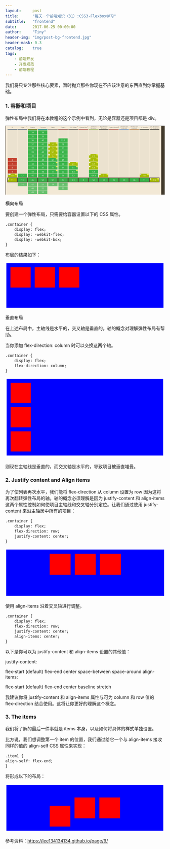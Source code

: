 ```yaml
---
layout:     post
title:      "每天一个前端知识（31）:CSS3-Flexbox学习"
subtitle:   "frontend"
date:       2017-06-25 00:00:00
author:     "Tiny"
header-img: "img/post-bg-frontend.jpg"
header-mask: 0.3
catalog:    true
tags:
    - 前端开发
    - 开发规范
    - 前端教程
---
```


我们将只专注那些核心要素，暂时抛弃那些你现在不应该注意的东西直到你掌握基础。

### 1. 容器和项目

弹性布局中我们将在本教程的这个示例中看到，无论是容器还是项目都是 div。

![](/img/fed/31-1.png)

横向布局

要创建一个弹性布局，只需要给容器设置以下的 CSS 属性。

    .container {
        display: flex;
        display: -webkit-flex;
        display: -webkit-box;
    }
    
布局的结果如下：

![](/img/fed/31-2.png)

垂直布局

在上述布局中，主轴线是水平的，交叉轴是垂直的。轴的概念对理解弹性布局有帮助。

当你添加 flex-direction: column 时可以交换这两个轴。

    .container {
        display: flex;
        flex-direction: column;
    }
    
![](/img/fed/31-3.png)

则现在主轴线是垂直的，而交叉轴是水平的，导致项目被垂直堆叠。

### 2. Justify content and Align items

为了使列表再次水平，我们能将 flex-direction 从 column 设置为 row 因为这将再次翻转弹性布局的轴。轴的概念必须理解是因为 justify-content 和 align-items 这两个属性控制如何使项目主轴线和交叉轴分别定位。让我们通过使用 justify-content 来沿主轴居中所有的项目：

    .container {
        display: flex;
        flex-direction: row;
        justify-content: center;
    }

![](/img/fed/31-4.png)

使用 align-items 沿着交叉轴进行调整。

    .container {
        display: flex;
        flex-direction: row;
        justify-content: center;
        align-items: center;
    }
    
以下是你可以为 justify-content 和 align-items 设置的其他值：

justify-content:

flex-start (default)
flex-end
center
space-between
space-around
align-items:

flex-start (default)
flex-end
center
baseline
stretch

我建议你将 justify-content 和 align-items 属性与可为 column 和 row 值的 flex-direction 结合使用。这将让你更好的理解这个概念。

### 3. The items

我们将了解的最后一件事就是 items 本身，以及如何将具体的样式单独设置。

比方说，我们想调整第一个 item 的位置，我们通过给它一个与 align-items 接收同样的值的 align-self CSS 属性来实现：

    .item1 {
    align-self: flex-end;
    }
    
将形成以下的布局：

![](/img/fed/31-5.png)

参考资料：https://lee134134134.github.io/page/9/


